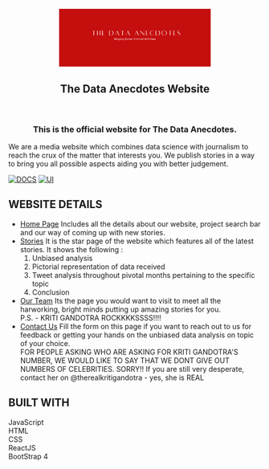 <p align="center">
        <img src="https://github.com/thedatanecdotes/ReadMeTemplate/blob/main/header.png" width="60%"/>
        <br/>
        <h2 align="center"> The Data Anecdotes Website </h2>
        <br/>
        <h3 align="center"> This is the official website for The Data Anecdotes. </h3>
 </p>
 
We are a media website which combines data science with journalism to reach the crux of the matter that interests you. We publish stories in a way to bring you all possible aspects aiding you with better judgement.

[![DOCS](https://img.shields.io/badge/Documentation-see%20docs-green?style=flat-square&logo=appveyor)](Documentation.md) 
[![UI ](https://img.shields.io/badge/User%20Interface-Link%20to%20UI-orange?style=flat-square&logo=appveyor)](Images/web_app.png)

## WEBSITE DETAILS


- [Home Page](https://dscommunity.in)
  Includes all the details about our website, project search bar and our way of coming up with new stories.
- [Stories](https://dscommunity.in)
  It is the star page of the website which features all of the latest stories. It shows the following :
   1) Unbiased analysis
   2) Pictorial representation of data received
   3) Tweet analysis throughout pivotal months pertaining to the specific topic
   4) Conclusion
- [Our Team](https://dscommunity.in)
   Its the page you would want to visit to meet all the harworking, bright minds putting up amazing stories for you. 
   <br> P.S. - KRITI GANDOTRA ROCKKKKSSSS!!!!</br>
- [Contact Us](https://dscommunity.in) 
  Fill the form on this page if you want to reach out to us for feedback or getting your hands on the unbiased data analysis on topic of your choice.
  <br>FOR PEOPLE ASKING WHO ARE ASKING FOR KRITI GANDOTRA'S NUMBER, WE WOULD LIKE TO SAY THAT WE DONT GIVE OUT NUMBERS OF CELEBRITIES. SORRY!! 
  If you are still very desperate, contact her on @therealkritigandotra - yes, she is REAL</br>
## BUILT WITH
  JavaScript <br>HTML</br>CSS<br>ReactJS</br>BootStrap 4
